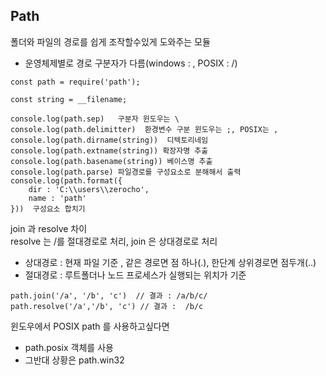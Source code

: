 ## Path  
폴더와 파일의 경로를 쉽게 조작할수있게 도와주는 모듈  
- 운영체제별로 경로 구분자가 다름(windows : \, POSIX : /)

```
const path = require('path');

const string = __filename;

console.log(path.sep)   구분자 윈도우는 \
console.log(path.delimitter)  환경변수 구분 윈도우는 ;, POSIX는 , 
console.log(path.dirname(string))  디텍토리네임
console.log(path.extname(string)) 확장자명 추출
console.log(path.basename(string)) 베이스명 추출
console.log(path.parse) 파일경로를 구성요소로 분해해서 출력
console.log(path.format({
    dir : 'C:\\users\\zerocho',
    name : 'path'
}))  구성요소 합치기
```

join 과 resolve 차이  
resolve 는 /를 절대경로로 처리, join 은 상대경로로 처리  
- 상대경로 : 현재 파일 기준 , 같은 경로면 점 하나(.), 한단계 상위경로면 점두개(..)
- 절대경로 : 루트폴더나 노드 프로세스가 실행되는 위치가 기준  
```
path.join('/a', '/b', 'c')  // 결과 : /a/b/c/
path.resolve('/a','/b', 'c') // 결과 :  /b/c 
```

윈도우에서 POSIX path 를 사용하고싶다면  
- path.posix 객체를 사용 
- 그반대 상황은 path.win32